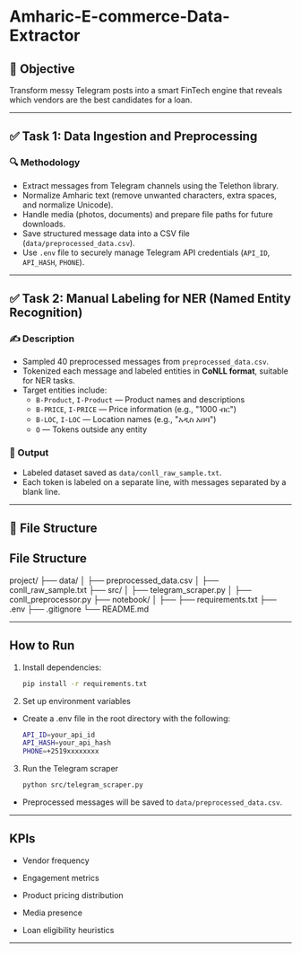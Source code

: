 # Amharic-E-commerce-Data-Extractor

## 🎯 Objective

Transform messy Telegram posts into a smart FinTech engine that reveals which vendors are the best candidates for a loan.

---

## ✅ Task 1: Data Ingestion and Preprocessing

### 🔍 Methodology

- Extract messages from Telegram channels using the Telethon library.
- Normalize Amharic text (remove unwanted characters, extra spaces, and normalize Unicode).
- Handle media (photos, documents) and prepare file paths for future downloads.
- Save structured message data into a CSV file (`data/preprocessed_data.csv`).
- Use `.env` file to securely manage Telegram API credentials (`API_ID`, `API_HASH`, `PHONE`).

---

## ✅ Task 2: Manual Labeling for NER (Named Entity Recognition)

### ✍️ Description

- Sampled 40 preprocessed messages from `preprocessed_data.csv`.
- Tokenized each message and labeled entities in **CoNLL format**, suitable for NER tasks.
- Target entities include:
  - `B-Product`, `I-Product` — Product names and descriptions
  - `B-PRICE`, `I-PRICE` — Price information (e.g., "1000 ብር")
  - `B-LOC`, `I-LOC` — Location names (e.g., "አዲስ አበባ")
  - `O` — Tokens outside any entity

### 📄 Output

- Labeled dataset saved as `data/conll_raw_sample.txt`.
- Each token is labeled on a separate line, with messages separated by a blank line.

---

## 📁 File Structure

## File Structure

project/
├── data/
│ ├── preprocessed_data.csv
│ ├── conll_raw_sample.txt
├── src/
│ ├── telegram_scraper.py
│ ├── conll_preprocessor.py
├── notebook/
│ ├──
├── requirements.txt
├── .env
├── .gitignore
└── README.md

---

## How to Run

1. Install dependencies:

   ```bash
   pip install -r requirements.txt

   ```

2. Set up environment variables

- Create a .env file in the root directory with the following:

  ```bash
  API_ID=your_api_id
  API_HASH=your_api_hash
  PHONE=+2519xxxxxxxx

  ```

3. Run the Telegram scraper

   ```bash
   python src/telegram_scraper.py

   ```

- Preprocessed messages will be saved to `data/preprocessed_data.csv`.

---

## KPIs

- Vendor frequency

- Engagement metrics

- Product pricing distribution

- Media presence

- Loan eligibility heuristics

---
